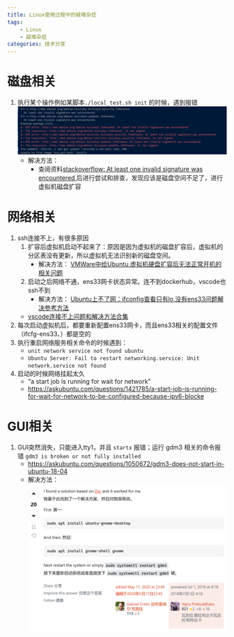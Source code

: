 ```yaml
---
title: Linux使用过程中的疑难杂症
tags: 
    - Linux
    - 疑难杂症
categories: 技术分享
---
```

# 磁盘相关
1. 执行某个操作例如某脚本`./local_test.sh init` 的时候，遇到报错
    ![alt text](image-329.png)
    - 解决方法：
        - 查阅资料[stackoverflow: At least one invalid signature was encountered
](https://stackoverflow.com/questions/62473932/at-least-one-invalid-signature-was-encountered)后进行尝试和排查，发现应该是磁盘空间不足了，进行虚拟机磁盘扩容
# 网络相关
1. ssh连接不上，有很多原因
    1. 扩容后虚拟机启动不起来了：原因是因为虚拟机的磁盘扩容后，虚拟机的分区表没有更新，所以虚拟机无法识别新的磁盘空间。
        - 解决方法：
    [VMWare中给Ubuntu 虚拟机硬盘扩容后无法正常开机的相关问题](https://blog.csdn.net/Alan_Walker688/article/details/131889313)
    2. 启动之后网络不通，ens33网卡状态异常。连不到dockerhub，vscode也ssh不到
        - 解决方法：
    [Ubuntu上不了网：ifconfig查看只有lo,没有ens33问题解决参考方法](https://blog.csdn.net/qq_41969790/article/details/103222251)
    - [vscode连接不上问题和解决方法合集](https://blog.csdn.net/White_lies/article/details/124093530)
2. 每次启动虚拟机后，都要重新配置ens33网卡，而且ens33相关的配置文件（ifcfg-ens33、）都是空的
3. 执行重启网络服务相关命令的时候遇到：
    - `unit network service not found ubuntu`
    - `Ubuntu Server: Fail to restart networking.service: Unit network.service not found`
4. 启动的时候网络挂起太久
    - "a start job is running for wait for network"
    - https://askubuntu.com/questions/1421785/a-start-job-is-running-for-wait-for-network-to-be-configured-because-ipv6-blocke
# GUI相关
1. GUI突然消失，只能进入tty1，并且 `startx` 报错；运行 gdm3 相关的命令报错 `gdm3 is broken or not fully installed`
    - https://askubuntu.com/questions/1050672/gdm3-does-not-start-in-ubuntu-18-04
    - 解决方法：![alt text](image-371.png)